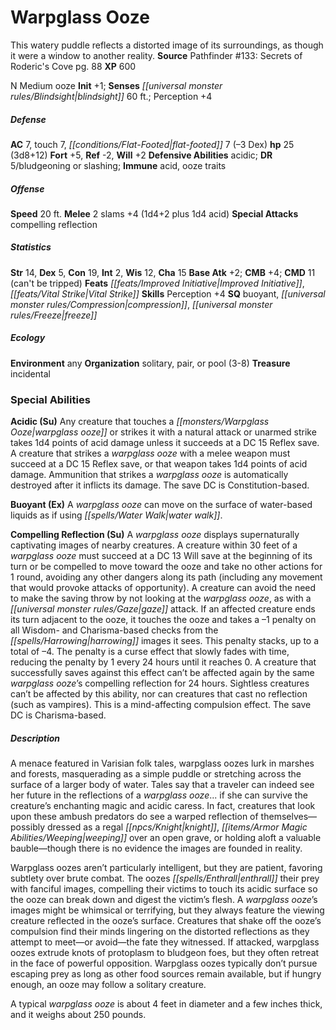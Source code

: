 ﻿---
cssclass: [monsters]
title1: Warpglass Ooze
desc_short: This watery puddle reflects a distorted image of its surroundings, as
  though it were a window to another reality.
title2: Warpglass Ooze
CR: 2
sources:
- name: "Pathfinder #133: Secrets of Roderic's Cove"
  page: 88
  link: http://paizo.com/products/btpy9y26?Pathfinder-Adventure-Path-133-Secrets-of-Rodericks-Cove
XP: 600
alignment: N
size: Medium
type: ooze
initiative:
  bonus: 1
senses:
  blindsight: 60
AC:
  AC: 7
  touch: 7
  flat_footed: 7
  components:
    dex: -3
HP:
  HP: 25
  long: 3d8+12
saves:
  fort: 5
  ref: -2
  will: 2
defensive_abilities:
- acidic
DR:
- amount: 5
  weakness: bludgeoning or slashing
immunities:
- acid
- ooze traits
speeds:
  base: 20
attacks:
  melee:
  - - text: 2 slams +4 (1d4+2 plus 1d4 acid)
      entries:
      - - damage: 1d4+2
        - damage: 1d4
          type: acid
      count: 2
      attack: slams
      bonus:
      - 4
  special:
  - compelling reflection
ability_scores:
  STR: 14
  DEX: 5
  CON: 19
  INT: 2
  WIS: 12
  CHA: 15
BAB: 2
CMB: 4
CMD: 11
CMD_other: can't be tripped
feats:
- name: Improved Initiative
- name: Vital Strike
skills:
  Perception: 4
special_qualities:
- buoyant
- compression
- freeze
ecology:
  environment: any
  organization: solitary, pair, or pool (3-8)
  treasure_type: incidental
special_abilities:
  Acidic (Su): Any creature that touches a warpglass ooze or strikes it with a natural
    attack or unarmed strike takes 1d4 points of acid damage unless it succeeds at
    a DC 15 Reflex save. A creature that strikes a warpglass ooze with a melee weapon
    must succeed at a DC 15 Reflex save, or that weapon takes 1d4 points of acid damage.
    Ammunition that strikes a warpglass ooze is automatically destroyed after it inflicts
    its damage. The save DC is Constitution-based.
  Buoyant (Ex): A warpglass ooze can move on the surface of water-based liquids as
    if using water walk.
  Compelling Reflection (Su): A warpglass ooze displays supernaturally captivating
    images of nearby creatures. A creature within 30 feet of a warpglass ooze must
    succeed at a DC 13 Will save at the beginning of its turn or be compelled to move
    toward the ooze and take no other actions for 1 round, avoiding any other dangers
    along its path (including any movement that would provoke attacks of opportunity).
    A creature can avoid the need to make the saving throw by not looking at the warpglass
    ooze, as with a gaze attack. If an affected creature ends its turn adjacent to
    the ooze, it touches the ooze and takes a -1 penalty on all Wisdom- and Charisma-based
    checks from the harrowing images it sees. This penalty stacks, up to a total of
    -4. The penalty is a curse effect that slowly fades with time, reducing the penalty
    by 1 every 24 hours until it reaches 0. A creature that successfully saves against
    this effect can't be affected again by the same warpglass ooze's compelling reflection
    for 24 hours. Sightless creatures can't be affected by this ability, nor can creatures
    that cast no reflection (such as vampires). This is a mind-affecting compulsion
    effect. The save DC is Charisma-based.
desc_long: |-
  A menace featured in Varisian folk tales, warpglass oozes lurk in marshes and forests, masquerading as a simple puddle or stretching across the surface of a larger body of water. Tales say that a traveler can indeed see her future in the reflections of a warpglass ooze... if she can survive the creature's enchanting magic and acidic caress. In fact, creatures that look upon these ambush predators do see a warped reflection of themselves-possibly dressed as a regal knight, weeping over an open grave, or holding aloft a valuable bauble-though there is no evidence the images are founded in reality.

   Warpglass oozes aren't particularly intelligent, but they are patient, favoring subtlety over brute combat. The oozes enthrall their prey with fanciful images, compelling their victims to touch its acidic surface so the ooze can break down and digest the victim's flesh. A warpglass ooze's images might be whimsical or terrifying, but they always feature the viewing creature reflected in the ooze's surface. Creatures that shake off the ooze's compulsion find their minds lingering on the distorted reflections as they attempt to meet-or avoid-the fate they witnessed. If attacked, warpglass oozes extrude knots of protoplasm to bludgeon foes, but they often retreat in the face of powerful opposition. Warpglass oozes typically don't pursue escaping prey as long as other food sources remain available, but if hungry enough, an ooze may follow a solitary creature.

   A typical warpglass ooze is about 4 feet in diameter and a few inches thick, and it weighs about 250 pounds.

---

# Warpglass Ooze
This watery puddle reflects a distorted image of its surroundings, as though it were a window to another reality.
**Source** Pathfinder #133: Secrets of Roderic's Cove pg. 88
**XP** 600

N Medium ooze
**Init** +1; **Senses** _[[universal monster rules/Blindsight|blindsight]]_ 60 ft.; Perception +4

##### Defense

**AC** 7, touch 7, _[[conditions/Flat-Footed|flat-footed]]_ 7 (–3 Dex)
**hp** 25 (3d8+12)
**Fort** +5, **Ref** -2, **Will** +2
**Defensive Abilities** acidic; **DR** 5/bludgeoning or slashing; **Immune** acid, ooze traits

##### Offense
**Speed** 20 ft.
**Melee** 2 slams +4 (1d4+2 plus 1d4 acid)
**Special Attacks** compelling reflection

##### Statistics
**Str** 14, **Dex** 5, **Con** 19, **Int** 2, **Wis** 12, **Cha** 15
**Base Atk** +2; **CMB** +4; **CMD** 11 (can't be tripped)
**Feats** _[[feats/Improved Initiative|Improved Initiative]]_, _[[feats/Vital Strike|Vital Strike]]_
**Skills** Perception +4
**SQ** buoyant, _[[universal monster rules/Compression|compression]]_, _[[universal monster rules/Freeze|freeze]]_

##### Ecology

**Environment** any
**Organization** solitary, pair, or pool (3-8)
**Treasure** incidental

### Special Abilities

**Acidic (Su)** Any creature that touches a _[[monsters/Warpglass Ooze|warpglass ooze]]_ or strikes it with a natural attack or unarmed strike takes 1d4 points of acid damage unless it succeeds at a DC 15 Reflex save. A creature that strikes a _warpglass ooze_ with a melee weapon must succeed at a DC 15 Reflex save, or that weapon takes 1d4 points of acid damage. Ammunition that strikes a _warpglass ooze_ is automatically destroyed after it inflicts its damage. The save DC is Constitution-based.

**Buoyant (Ex)** A _warpglass ooze_ can move on the surface of water-based liquids as if using _[[spells/Water Walk|water walk]]_.

**Compelling Reflection (Su)** A _warpglass ooze_ displays supernaturally captivating images of nearby creatures. A creature within 30 feet of a _warpglass ooze_ must succeed at a DC 13 Will save at the beginning of its turn or be compelled to move toward the ooze and take no other actions for 1 round, avoiding any other dangers along its path (including any movement that would provoke attacks of opportunity). A creature can avoid the need to make the saving throw by not looking at the _warpglass ooze_, as with a _[[universal monster rules/Gaze|gaze]]_ attack. If an affected creature ends its turn adjacent to the ooze, it touches the ooze and takes a –1 penalty on all Wisdom- and Charisma-based checks from the _[[spells/Harrowing|harrowing]]_ images it sees. This penalty stacks, up to a total of –4. The penalty is a curse effect that slowly fades with time, reducing the penalty by 1 every 24 hours until it reaches 0. A creature that successfully saves against this effect can’t be affected again by the same _warpglass ooze_’s compelling reflection for 24 hours. Sightless creatures can’t be affected by this ability, nor can creatures that cast no reflection (such as vampires). This is a mind-affecting compulsion effect. The save DC is Charisma-based.

##### Description

A menace featured in Varisian folk tales, warpglass oozes lurk in marshes and forests, masquerading as a simple puddle or stretching across the surface of a larger body of water. Tales say that a traveler can indeed see her future in the reflections of a _warpglass ooze_... if she can survive the creature’s enchanting magic and acidic caress. In fact, creatures that look upon these ambush predators do see a warped reflection of themselves—possibly dressed as a regal _[[npcs/Knight|knight]]_, _[[items/Armor Magic Abilities/Weeping|weeping]]_ over an open grave, or holding aloft a valuable bauble—though there is no evidence the images are founded in reality.

Warpglass oozes aren’t particularly intelligent, but they are patient, favoring subtlety over brute combat. The oozes _[[spells/Enthrall|enthrall]]_ their prey with fanciful images, compelling their victims to touch its acidic surface so the ooze can break down and digest the victim’s flesh. A _warpglass ooze_’s images might be whimsical or terrifying, but they always feature the viewing creature reflected in the ooze’s surface. Creatures that shake off the ooze’s compulsion find their minds lingering on the distorted reflections as they attempt to meet—or avoid—the fate they witnessed. If attacked, warpglass oozes extrude knots of protoplasm to bludgeon foes, but they often retreat in the face of powerful opposition. Warpglass oozes typically don’t pursue escaping prey as long as other food sources remain available, but if hungry enough, an ooze may follow a solitary creature.

A typical _warpglass ooze_ is about 4 feet in diameter and a few inches thick, and it weighs about 250 pounds.